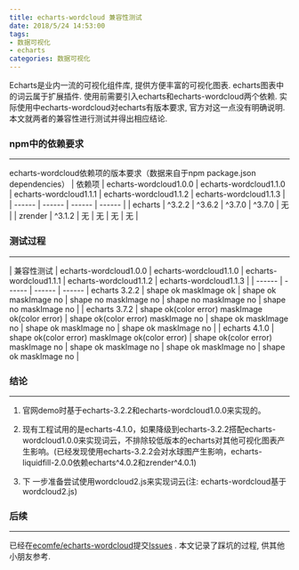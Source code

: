 ```yaml
---
title: echarts-wordcloud 兼容性测试
date: 2018/5/24 14:53:00
tags:
- 数据可视化 
- echarts
categories: 数据可视化
---
```


Echarts是业内一流的可视化组件库, 提供方便丰富的可视化图表. echarts图表中的词云属于扩展插件. 使用前需要引入echarts和echarts-wordcloud两个依赖. 实际使用中echarts-wordcloud对echarts有版本要求, 官方对这一点没有明确说明. 本文就两者的兼容性进行测试并得出相应结论.<!-- more -->

### npm中的依赖要求
------
echarts-wordcloud依赖项的版本要求（数据来自于npm package.json dependencies）
| 依赖项 | echarts-wordcloud1.0.0 | echarts-wordcloud1.1.0 | echarts-wordcloud1.1.1 | echarts-wordcloud1.1.2 | echarts-wordcloud1.1.3 |
| ------ | ------ | ------ | ------ |
| echarts | ^3.2.2 | ^3.6.2 | ^3.7.0 | ^3.7.0 | 无 |
| zrender | ^3.1.2 | 无 | 无 | 无 | 无 |

### 测试过程
------
| 兼容性测试 | echarts-wordcloud1.0.0 | echarts-wordcloud1.1.0 | echarts-wordcloud1.1.1 | echarts-wordcloud1.1.2 | echarts-wordcloud1.1.3 |
| ------ | ------ | ------ | ------ 
| echarts 3.2.2 | shape ok maskImage ok | shape ok maskImage no | shape no maskImage no | shape no maskImage no | shape no maskImage no |
| echarts 3.7.2 | shape ok(color error) maskImage ok(color error) | shape ok(color error) maskImage no | shape ok maskImage no | shape ok maskImage no | shape ok maskImage no |
| echarts 4.1.0 | shape ok(color error) maskImage ok(color error) | shape ok(color error) maskImage no | shape ok maskImage no | shape ok maskImage no | shape ok maskImage no |

### 结论
------
1. 官网demo时基于echarts-3.2.2和echarts-wordcloud1.0.0来实现的。

2. 现有工程试用的是echarts-4.1.0，如果降级到echarts-3.2.2搭配echarts-wordcloud1.0.0来实现词云，不排除较低版本的echarts对其他可视化图表产生影响。(已经发现使用echarts-3.2.2会对水球图产生影响，echarts-liquidfill-2.0.0依赖echarts^4.0.2和zrender^4.0.1)

3. 下 一步准备尝试使用wordcloud2.js来实现词云(注: echarts-wordcloud基于wordcloud2.js)

### 后续
------
已经在[ecomfe/echarts-wordcloud](https://github.com/ecomfe/echarts-wordcloud)提交[Issues](https://github.com/ecomfe/echarts-wordcloud/issues/62) . 本文记录了踩坑的过程, 供其他小朋友参考.